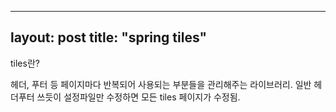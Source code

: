 
---
layout: post
title:  "spring tiles"
---

  tiles란?
  
  헤더, 푸터 등 페이지마다 반복되어 사용되는 부분들을 관리해주는 라이브러리.
  일반 헤더푸터 쓰듯이 설정파일만 수정하면 모든 tiles 페이지가 수정됨.
  
